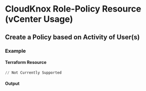 # CloudKnox Role-Policy Resource (vCenter Usage)

## Create a Policy based on Activity of User(s)

### Example

#### Terraform Resource

```terraform
// Not Currently Supported

```

#### Output
